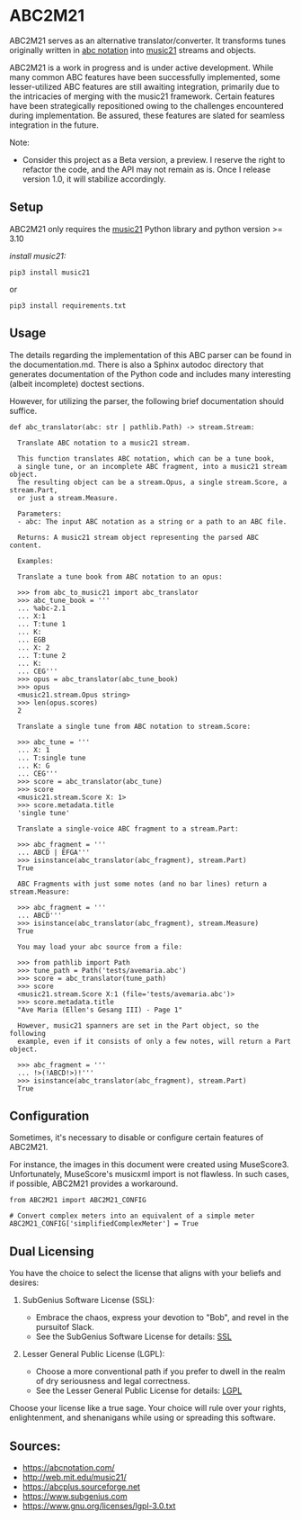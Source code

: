 # ABC2M21
ABC2M21 serves as an alternative translator/converter. It transforms tunes originally written 
in [abc notation](https://abcnotation.com/) into [music21](https://github.com/cuthbertLab/music21) 
streams and objects.

ABC2M21 is a work in progress and is under active development. While many common ABC features have
been successfully implemented, some lesser-utilized ABC features are still awaiting integration, 
primarily due to the intricacies of merging with the music21 framework. Certain features have been 
strategically repositioned owing to the challenges encountered during implementation. Be assured, 
these features are slated for seamless integration in the future.

Note:
* Consider this project as a Beta version, a preview. I reserve the right to refactor the code, and 
the API may not remain as is. Once I release version 1.0, it will stabilize accordingly.

## Setup
ABC2M21 only requires the [music21](https://github.com/cuthbertLab/music21) Python library and python version >= 3.10

*install music21:*

    pip3 install music21

or

    pip3 install requirements.txt

## Usage
The details regarding the implementation of this ABC parser can be found in the documentation.md. 
There is also a Sphinx autodoc directory that generates documentation of the Python code and 
includes many interesting (albeit incomplete) doctest sections.

However, for utilizing the parser, the following brief documentation should suffice.

    def abc_translator(abc: str | pathlib.Path) -> stream.Stream:

      Translate ABC notation to a music21 stream.
  
      This function translates ABC notation, which can be a tune book,
      a single tune, or an incomplete ABC fragment, into a music21 stream object.
      The resulting object can be a stream.Opus, a single stream.Score, a stream.Part,
      or just a stream.Measure.
  
      Parameters:
      - abc: The input ABC notation as a string or a path to an ABC file.
  
      Returns: A music21 stream object representing the parsed ABC content.
  
      Examples:
  
      Translate a tune book from ABC notation to an opus:

      >>> from abc_to_music21 import abc_translator
      >>> abc_tune_book = '''
      ... %abc-2.1
      ... X:1
      ... T:tune 1
      ... K:
      ... EGB
      ... X: 2
      ... T:tune 2
      ... K:
      ... CEG'''
      >>> opus = abc_translator(abc_tune_book)
      >>> opus
      <music21.stream.Opus string>
      >>> len(opus.scores)
      2
  
      Translate a single tune from ABC notation to stream.Score:
  
      >>> abc_tune = '''
      ... X: 1
      ... T:single tune
      ... K: G
      ... CEG'''
      >>> score = abc_translator(abc_tune)
      >>> score
      <music21.stream.Score X: 1>
      >>> score.metadata.title
      'single tune'
  
      Translate a single-voice ABC fragment to a stream.Part:
  
      >>> abc_fragment = '''
      ... ABCD | EFGA'''
      >>> isinstance(abc_translator(abc_fragment), stream.Part)
      True
  
      ABC Fragments with just some notes (and no bar lines) return a stream.Measure:
  
      >>> abc_fragment = '''
      ... ABCD'''
      >>> isinstance(abc_translator(abc_fragment), stream.Measure)
      True
  
      You may load your abc source from a file:
  
      >>> from pathlib import Path
      >>> tune_path = Path('tests/avemaria.abc')
      >>> score = abc_translator(tune_path)
      >>> score
      <music21.stream.Score X:1 (file='tests/avemaria.abc')>
      >>> score.metadata.title
      "Ave Maria (Ellen's Gesang III) - Page 1"
  
      However, music21 spanners are set in the Part object, so the following
      example, even if it consists of only a few notes, will return a Part object.
  
      >>> abc_fragment = '''
      ... !>(!ABCD!>)!'''
      >>> isinstance(abc_translator(abc_fragment), stream.Part)
      True

## Configuration
Sometimes, it's necessary to disable or configure certain features of ABC2M21.

For instance, the images in this document were created using MuseScore3. Unfortunately, MuseScore's musicxml 
import is not flawless. In such cases, if possible, ABC2M21 provides a workaround.

```
from ABC2M21 import ABC2M21_CONFIG

# Convert complex meters into an equivalent of a simple meter
ABC2M21_CONFIG['simplifiedComplexMeter'] = True
```

## Dual Licensing
You have the choice to select the license that aligns with your beliefs and
desires:

1. SubGenius Software License (SSL):
   - Embrace the chaos, express your devotion to "Bob", and revel in the
     pursuitof Slack.
   - See the SubGenius Software License for details: [SSL](license-ssl.txt)

2. Lesser General Public License (LGPL):
   - Choose a more conventional path if you prefer to dwell in the realm of dry
     seriousness and legal correctness.
   - See the Lesser General Public License for details: [LGPL](license-lgpl.txt)

Choose your license like a true sage. Your choice will rule over your rights,
enlightenment, and shenanigans while using or spreading this software.

## Sources:

* https://abcnotation.com/
* http://web.mit.edu/music21/
* https://abcplus.sourceforge.net
* https://www.subgenius.com
* https://www.gnu.org/licenses/lgpl-3.0.txt
